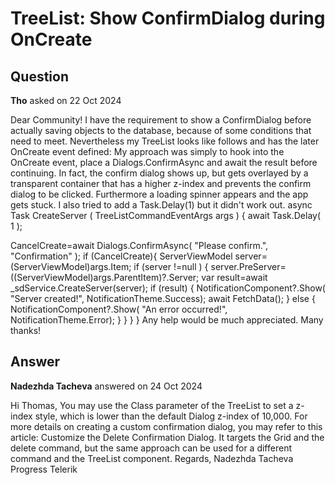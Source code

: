 # TreeList: Show ConfirmDialog during OnCreate

## Question

**Tho** asked on 22 Oct 2024

Dear Community! I have the requirement to show a ConfirmDialog before actually saving objects to the database, because of some conditions that need to meet. Nevertheless my TreeList looks like follows and has the later OnCreate event defined: <TelerikTreeList Data="@Data" IdField="Server" ParentIdField="PreServer" Pageable="true" Height="100%" EditMode="@TreeListEditMode.Inline" OnCreate="@CreateServer" OnUpdate="@UpdateServer" OnDelete="@DeleteServer" OnEdit="@(()=> EditAction=!EditAction)" OnAdd="@(()=> AddAction=!AddAction)" ConfirmDelete="true"> </TelerikTreeList> My approach was simply to hook into the OnCreate event, place a Dialogs.ConfirmAsync and await the result before continuing. In fact, the confirm dialog shows up, but gets overlayed by a transparent container that has a higher z-index and prevents the confirm dialog to be clicked. Furthermore a loading spinner appears and the app gets stuck. I also tried to add a Task.Delay(1) but it didn't work out. async Task CreateServer ( TreeListCommandEventArgs args ) { await Task.Delay( 1 );

CancelCreate=await Dialogs.ConfirmAsync( "Please confirm.", "Confirmation" ); if (CancelCreate){
ServerViewModel server=(ServerViewModel)args.Item; if (server !=null )
{
server.PreServer=((ServerViewModel)args.ParentItem)?.Server; var result=await _sdService.CreateServer(server); if (result)
{
NotificationComponent?.Show( "Server created!", NotificationTheme.Success); await FetchData();
} else {
NotificationComponent?.Show( "An error occurred!", NotificationTheme.Error);
}
}
}
} Any help would be much appreciated. Many thanks!

## Answer

**Nadezhda Tacheva** answered on 24 Oct 2024

Hi Thomas, You may use the Class parameter of the TreeList to set a z-index style, which is lower than the default Dialog z-index of 10,000. For more details on creating a custom confirmation dialog, you may refer to this article: Customize the Delete Confirmation Dialog. It targets the Grid and the delete command, but the same approach can be used for a different command and the TreeList component. Regards, Nadezhda Tacheva Progress Telerik
